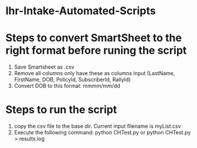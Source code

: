 # Ihr-Intake-Automated-Scripts


# Steps to convert SmartSheet to the right format before runing the script

1) Save Smartsheet as .csv
2) Remove all columns only have these as columns input (LastName, FirstName, DOB, PolicyId, SubscriberId, RallyId)
3) Convert DOB to this format: mmmm/mm/dd

# Steps to run the script

1) copy the csv file to the base dir.  Current input filename is myList.csv
2) Execute the following command: python CHTest.py 
   or python CHTest.py > results.log



